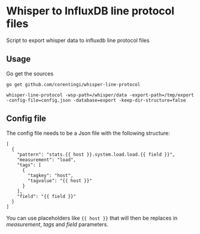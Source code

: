 # Whisper to InfluxDB line protocol files

Script to export whisper data to influxdb line protocol files

## Usage

Go get the sources
```
go get github.com/corentingi/whisper-line-protocol
```


```
whisper-line-protocol -wsp-path=/whisper/data -export-path=/tmp/export -config-file=config.json -database=export -keep-dir-structure=false
```

## Config file

The config file needs to be a Json file with the following structure:
```
[
  {
    "pattern": "stats.{{ host }}.system.load.load.{{ field }}",
    "measurement": "load",
    "tags": [
      {
        "tagkey": "host",
        "tagvalue": "{{ host }}"
      }
    ],
    "field": "{{ field }}"
  }
]
```

You can use placeholders like `{{ host }}` that will then be replaces in *measurement*, *tags* and *field* parameters.
